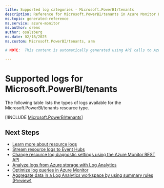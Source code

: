 ```yaml
---
title: Supported log categories - Microsoft.PowerBI/tenants
description: Reference for Microsoft.PowerBI/tenants in Azure Monitor Logs.
ms.topic: generated-reference
ms.service: azure-monitor
ms.author: orens
author: osalzberg
ms.date: 02/18/2025
ms.custom: Microsoft.PowerBI/tenants, arm

# NOTE:  This content is automatically generated using API calls to Azure. Any edits made on these files will be overwritten in the next run of the script. 

---
```





# Supported logs for Microsoft.PowerBI/tenants  
The following table lists the types of logs available for the Microsoft.PowerBI/tenants resource type.
  

  
[!INCLUDE [Microsoft.PowerBI/tenants](~/reusable-content/ce-skilling/azure/includes/azure-monitor/reference/logs/microsoft-powerbi-tenants-logs-include.md)]  
  

## Next Steps

* [Learn more about resource logs](/azure/azure-monitor/essentials/platform-logs-overview)
* [Stream resource logs to Event Hubs](/azure/azure-monitor/essentials/resource-logs#send-to-azure-event-hubs)
* [Change resource log diagnostic settings using the Azure Monitor REST API](/rest/api/monitor/diagnosticsettings)
* [Analyze logs from Azure storage with Log Analytics](/azure/azure-monitor/essentials/resource-logs#send-to-log-analytics-workspace)
* [Optimize log queries in Azure Monitor](/azure/azure-monitor/logs/query-optimization)
* [Aggregate data in a Log Analytics workspace by using summary rules (Preview)](/azure/azure-monitor/logs/summary-rules)